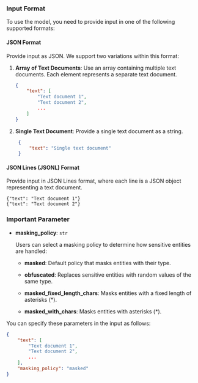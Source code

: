 ### Input Format

To use the model, you need to provide input in one of the following supported formats:

#### JSON Format

Provide input as JSON. We support two variations within this format:

1. **Array of Text Documents**: 
   Use an array containing multiple text documents. Each element represents a separate text document.

   ```json
   {
       "text": [
           "Text document 1",
           "Text document 2",
           ...
       ]
   }

    ```

2. **Single Text Document**:
   Provide a single text document as a string.


   ```json
    {
        "text": "Single text document"
    }
   ```

#### JSON Lines (JSONL) Format

Provide input in JSON Lines format, where each line is a JSON object representing a text document.

```
{"text": "Text document 1"}
{"text": "Text document 2"}
```

### Important Parameter

- **masking_policy**: `str`

    Users can select a masking policy to determine how sensitive entities are handled:

    - **masked**: Default policy that masks entities with their type.

    - **obfuscated**: Replaces sensitive entities with random values of the same type.

    - **masked_fixed_length_chars**: Masks entities with a fixed length of asterisks (\*).

    - **masked_with_chars**: Masks entities with asterisks (\*).
    
You can specify these parameters in the input as follows:

```json
{
    "text": [
        "Text document 1",
        "Text document 2",
        ...
    ],
    "masking_policy": "masked"
}
```
